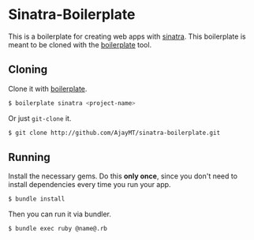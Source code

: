 # Sinatra-Boilerplate
This is a boilerplate for creating web apps with [sinatra](http://sinatrarb.com). This boilerplate is meant to be 
cloned with the [boilerplate](http://ajaymt.github.com/boilerplate) tool.

## Cloning
Clone it with [boilerplate](http://ajaymt.github.com/boilerplate).

```sh
$ boilerplate sinatra <project-name>
```

Or just `git-clone` it.

```sh
$ git clone http://github.com/AjayMT/sinatra-boilerplate.git
```

## Running
Install the necessary gems. Do this **only once**, since you don't need to install dependencies every time you run 
your app.

```sh
$ bundle install
```

Then you can run it via bundler.

```sh
$ bundle exec ruby @name@.rb
```
